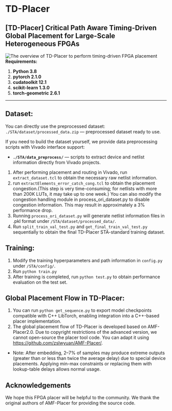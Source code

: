 # TD-Placer
## [TD-Placer] Critical Path Aware Timing-Driven Global Placement for Large-Scale Heterogeneous FPGAs
![The overview of TD-Placer to perform timing-driven FPGA placement](./framework.png)
**Requirements:**
1. **Python 3.8**
2. **pytorch 2.1.0**
3. **cudatoolkit 12.1**
4. **scikit-learn 1.3.0**
5. **torch-geometric 2.6.1**
***

## Dataset:
You can directly use the preprocessed dataset:
`./STA/dataset/processed_data.zip` — preprocessed dataset ready to use.

If you need to build the dataset yourself, we provide data preprocessing scripts with Vivado interface support:
- **`./STA/data_preprocess/`** — scripts to extract device and netlist information directly from Vivado projects.
1. After performing placement and routing in Vivado, run `extract_dataset.tcl` to obtain the necessary raw netlist information.
2. run `extractElements_error_catch_cong.tcl` to obtain the placement congestion.(This step is very time-consuming; for netlists with more than 200K LUTs, it may take up to one week.)
You can also modify the congestion handling module in process_ori_dataset.py to disable congestion information. This may result in approximately a 3% performance drop.
3. Running `process_ori_dataset.py` will generate netlist information files in .pkl format under `/STA/dataset/processed_data/`.
4. Run `split_train_val_test.py` and `get_final_train_val_test.py` sequentially to obtain the final TD-Placer STA-standard training dataset.

## Training:
1. Modify the training hyperparameters and path information in `config.py` under `/STA/config/`.
2. Run `python train.py`
3. After training is completed, run `python test.py` to obtain performance evaluation on the test set.

## Global Placement Flow in TD-Placer:
1. You can run `python get_sequence.py` to export model checkpoints compatible with C++ LibTorch, enabling integration into a C++-based placer implementation.
2. The global placement flow of TD-Placer is developed based on AMF-Placer2.0. Due to copyright restrictions of the advanced version, we cannot open-source the placer tool code. You can adapt it using https://github.com/zslwyuan/AMF-Placer/.
* Note: After embedding, 2–7% of samples may produce extreme outputs (greater than or less than twice the average delay) due to special device placements. Applying min-max constraints or replacing them with lookup-table delays allows normal usage.

## Acknowledgements
We hope this FPGA placer will be helpful to the community.
We thank the original authors of AMF-Placer for providing the source code.




